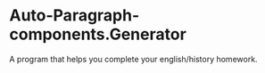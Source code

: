 # Auto-Paragraph-components.Generator
A program that helps you complete your english/history homework.
